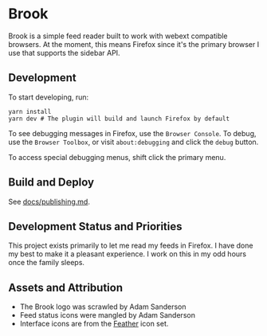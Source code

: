 # Brook

Brook is a simple feed reader built to work with webext compatible browsers.  At the moment,
this means Firefox since it's the primary browser I use that supports the sidebar API.

## Development

To start developing, run:

```
yarn install
yarn dev # The plugin will build and launch Firefox by default
```

To see debugging messages in Firefox, use the `Browser Console`.  To debug, use the `Browser Toolbox`, 
or visit `about:debugging` and click the `debug` button.

[web-ext]: https://developer.mozilla.org/en-US/Add-ons/WebExtensions/Getting_started_with_web-ext

To access special debugging menus, shift click the primary menu.

## Build and Deploy

See [docs/publishing.md](docs/publishing.md).

## Development Status and Priorities

This project exists primarily to let me read my feeds in Firefox.  I have done my best to make it a pleasant
experience.  I work on this in my odd hours once the family sleeps.

## Assets and Attribution

- The Brook logo was scrawled by Adam Sanderson
- Feed status icons were mangled by Adam Sanderson
- Interface icons are from the [Feather](https://feathericons.com/) icon set.